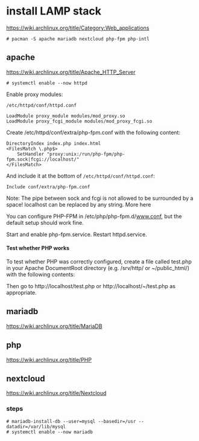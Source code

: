 # install LAMP stack

https://wiki.archlinux.org/title/Category:Web_applications  

    # pacman -S apache mariadb nextcloud php-fpm php-intl

## apache

https://wiki.archlinux.org/title/Apache_HTTP_Server

    # systemctl enable --now httpd

Enable proxy modules:

    /etc/httpd/conf/httpd.conf

    LoadModule proxy_module modules/mod_proxy.so  
    LoadModule proxy_fcgi_module modules/mod_proxy_fcgi.so
	
Create /etc/httpd/conf/extra/php-fpm.conf with the following content:

    DirectoryIndex index.php index.html
    <FilesMatch \.php$>
        SetHandler "proxy:unix:/run/php-fpm/php-fpm.sock|fcgi://localhost/"
    </FilesMatch>

And include it at the bottom of `/etc/httpd/conf/httpd.conf`:

    Include conf/extra/php-fpm.conf

Note: The pipe between sock and fcgi is not allowed to be surrounded by a space! localhost can be replaced by any string. More here

You can configure PHP-FPM in /etc/php/php-fpm.d/www.conf, but the default setup should work fine.

Start and enable php-fpm.service. Restart httpd.service.

#### Test whether PHP works

To test whether PHP was correctly configured, create a file called test.php in your Apache DocumentRoot directory (e.g. /srv/http/ or ~<username>/public_html/) with the following contents:

<?php phpinfo(); ?>

Then go to http://localhost/test.php or http://localhost/~<username>/test.php as appropriate. 

## mariadb

https://wiki.archlinux.org/title/MariaDB  

## php

https://wiki.archlinux.org/title/PHP  

## nextcloud

https://wiki.archlinux.org/title/Nextcloud

### steps




    


    # mariadb-install-db --user=mysql --basedir=/usr --datadir=/var/lib/mysql
    # systemctl enable --now mariadb
    



